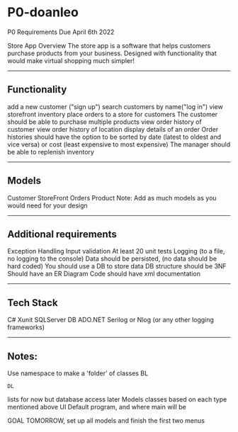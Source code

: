 # P0-doanleo
P0 Requirements Due April 6th 2022

Store App
Overview
The store app is a software that helps customers purchase products from your business. Designed with functionality that would make virtual shopping much simpler!

------------
Functionality
------------
add a new customer ("sign up")
search customers by name("log in")
view storefront inventory
place orders to a store for customers
The customer should be able to purchase multiple products
view order history of customer
view order history of location
display details of an order
Order histories should have the option to be sorted by date (latest to oldest and vice versa) or cost (least expensive to most expensive)
The manager should be able to replenish inventory

------------
Models
------------
Customer
StoreFront
Orders
Product
Note: Add as much models as you would need for your design

------------
Additional requirements
------------
Exception Handling
Input validation
At least 20 unit tests
Logging (to a file, no logging to the console)
Data should be persisted, (no data should be hard coded)
You should use a DB to store data
DB structure should be 3NF
Should have an ER Diagram
Code should have xml documentation

------------
Tech Stack
------------
C#
Xunit
SQLServer DB
ADO.NET
Serilog or Nlog (or any other logging frameworks)

------------
Notes:
------------
Use namespace to make a 'folder' of classes
    BL

    DL
lists for now but database access later
    Models
classes based on each type mentioned above
    UI
Default program, and where main will be

GOAL TOMORROW, set up all models and finish the first two menus